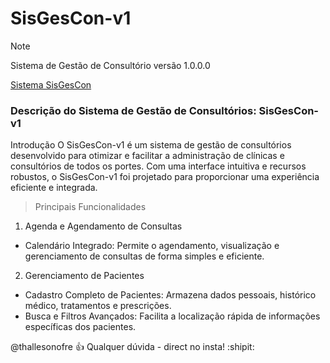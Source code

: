 # SisGesCon-v1

> [!NOTE]
> Sistema de Gestão de Consultório versão 1.0.0.0

[Sistema SisGesCon](http://thallesonofre.com.br)

### Descrição do Sistema de Gestão de Consultórios: SisGesCon-v1
Introdução
O SisGesCon-v1 é um sistema de gestão de consultórios desenvolvido para otimizar e facilitar a administração de clínicas e consultórios de todos os portes. Com uma interface intuitiva e recursos robustos, o SisGesCon-v1 foi projetado para proporcionar uma experiência eficiente e integrada.

> Principais Funcionalidades

1. Agenda e Agendamento de Consultas

  - Calendário Integrado: Permite o agendamento, visualização e gerenciamento de consultas de forma simples e eficiente.

2. Gerenciamento de Pacientes

  - Cadastro Completo de Pacientes: Armazena dados pessoais, histórico médico, tratamentos e prescrições.
  - Busca e Filtros Avançados: Facilita a localização rápida de informações específicas dos pacientes.



@thallesonofre :+1: Qualquer dúvida - direct no insta! :shipit:
